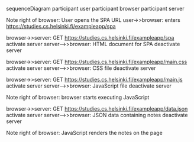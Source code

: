 sequenceDiagram
    participant user
    participant browser
    participant server

Note right of browser: User opens the SPA URL
user->>browser: enters https://studies.cs.helsinki.fi/exampleapp/spa

browser->>server: GET https://studies.cs.helsinki.fi/exampleapp/spa
activate server
server-->>browser: HTML document for SPA
deactivate server

browser->>server: GET https://studies.cs.helsinki.fi/exampleapp/main.css
activate server
server-->>browser: CSS file
deactivate server

browser->>server: GET https://studies.cs.helsinki.fi/exampleapp/main.js
activate server
server-->>browser: JavaScript file
deactivate server

Note right of browser: browser starts executing JavaScript

browser->>server: GET https://studies.cs.helsinki.fi/exampleapp/data.json
activate server
server-->>browser: JSON data containing notes
deactivate server

Note right of browser: JavaScript renders the notes on the page

